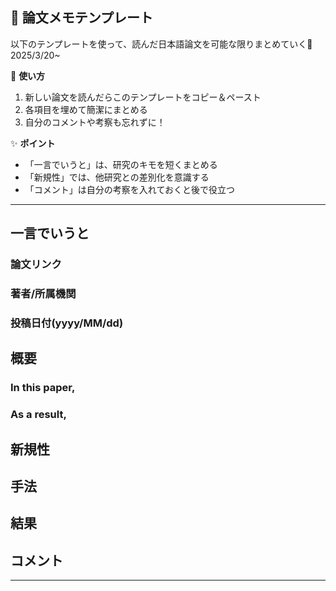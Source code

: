 ## 📝 論文メモテンプレート

以下のテンプレートを使って、読んだ日本語論文を可能な限りまとめていく🚀2025/3/20~


📌 **使い方**  
1. 新しい論文を読んだらこのテンプレートをコピー＆ペースト  
2. 各項目を埋めて簡潔にまとめる  
3. 自分のコメントや考察も忘れずに！  

✨ **ポイント**  
- 「一言でいうと」は、研究のキモを短くまとめる  
- 「新規性」では、他研究との差別化を意識する  
- 「コメント」は自分の考察を入れておくと後で役立つ  

---

## 一言でいうと
### 論文リンク
### 著者/所属機関
### 投稿日付(yyyy/MM/dd)

## 概要
### In this paper,
### As a result,

## 新規性

## 手法

## 結果

## コメント

---

